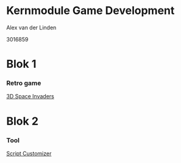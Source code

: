 # Kernmodule Game Development 
Alex van der Linden

3016859

# Blok 1
### Retro game
[3D Space Invaders](https://github.com/hkulex/KDEV/tree/master/Blok%201)

# Blok 2
### Tool
[Script Customizer](https://github.com/hkulex/KDEV/tree/master/Blok%202)
